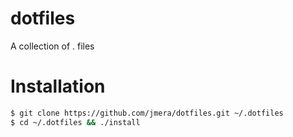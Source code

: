 # dotfiles
A collection of . files

# Installation
```sh
$ git clone https://github.com/jmera/dotfiles.git ~/.dotfiles
$ cd ~/.dotfiles && ./install
```
